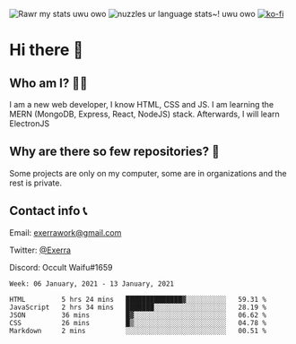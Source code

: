 ![Rawr my stats uwu owo](https://github-readme-stats.vercel.app/api?username=Exerra&show_icons=true&theme=buefy)
![nuzzles ur language stats~! uwu owo](https://github-readme-stats.vercel.app/api/top-langs/?username=Exerra&layout=compact)
[![ko-fi](https://www.ko-fi.com/img/githubbutton_sm.svg)](https://ko-fi.com/X8X130H96)
# Hi there 👋
## Who am I? 🙋‍♀️
I am a new web developer, I know HTML, CSS and JS. I am learning the MERN (MongoDB, Express, React, NodeJS) stack. Afterwards, I will learn ElectronJS
## Why are there so few repositories? 🤔
Some projects are only on my computer, some are in organizations and the rest is private.
## Contact info 📞
Email: [exerrawork@gmail.com](mailto:exerrawork@gmail.com)

Twitter: [@Exerra](https://twitter.com/exerra)

Discord: Occult Waifu#1659

<!--START_SECTION:waka-->
```text
Week: 06 January, 2021 - 13 January, 2021

HTML         5 hrs 24 mins   ██████████████▓░░░░░░░░░░   59.31 % 
JavaScript   2 hrs 34 mins   ███████░░░░░░░░░░░░░░░░░░   28.19 % 
JSON         36 mins         █▓░░░░░░░░░░░░░░░░░░░░░░░   06.62 % 
CSS          26 mins         █▒░░░░░░░░░░░░░░░░░░░░░░░   04.78 % 
Markdown     2 mins          ░░░░░░░░░░░░░░░░░░░░░░░░░   00.51 % 
```
<!--END_SECTION:waka-->
